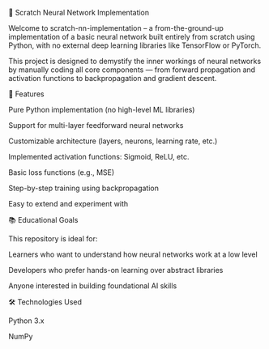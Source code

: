 🧠 Scratch Neural Network Implementation

Welcome to scratch-nn-implementation – a from-the-ground-up implementation of a basic neural network built entirely from scratch using Python, with no external deep learning libraries like TensorFlow or PyTorch.

This project is designed to demystify the inner workings of neural networks by manually coding all core components — from forward propagation and activation functions to backpropagation and gradient descent.

🚀 Features

Pure Python implementation (no high-level ML libraries)

Support for multi-layer feedforward neural networks

Customizable architecture (layers, neurons, learning rate, etc.)

Implemented activation functions: Sigmoid, ReLU, etc.

Basic loss functions (e.g., MSE)

Step-by-step training using backpropagation

Easy to extend and experiment with

📚 Educational Goals

This repository is ideal for:

Learners who want to understand how neural networks work at a low level

Developers who prefer hands-on learning over abstract libraries

Anyone interested in building foundational AI skills

🛠️ Technologies Used

Python 3.x

NumPy
